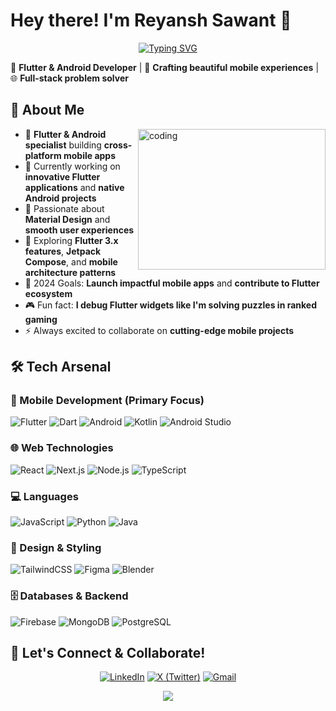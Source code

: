 # Hey there! I'm Reyansh Sawant 👋

<div align="center">
  
[![Typing SVG](https://readme-typing-svg.herokuapp.com?font=Fira+Code&pause=1000&color=36BCF7FF&width=500&lines=Flutter+Developer;Android+App+Developer;Full-Stack+Developer;Mobile-First+Engineer)](https://git.io/typing-svg)

</div>

📱 **Flutter & Android Developer** | 🚀 **Crafting beautiful mobile experiences** | 🌐 **Full-stack problem solver**

## 💫 About Me

<img align="right" width="300" height = "225" src="https://media0.giphy.com/media/v1.Y2lkPTc5MGI3NjExOTc1OHdqejdzdTlwOHA2dnM1dnRkdXl6OHM5a3o5MHdldmx3M3U0YSZlcD12MV9pbnRlcm5hbF9naWZfYnlfaWQmY3Q9Zw/8m7nAJTYvzNUh54HQm/giphy.gif" alt="coding"/>

- 📱 **Flutter & Android specialist** building **cross-platform mobile apps**
- 🔭 Currently working on **innovative Flutter applications** and **native Android projects**
- 🚀 Passionate about **Material Design** and **smooth user experiences**
- 🌱 Exploring **Flutter 3.x features**, **Jetpack Compose**, and **mobile architecture patterns**
- 🎯 2024 Goals: **Launch impactful mobile apps** and **contribute to Flutter ecosystem**
- 🎮 Fun fact: **I debug Flutter widgets like I'm solving puzzles in ranked gaming**
- ⚡ Always excited to collaborate on **cutting-edge mobile projects**

## 🛠️ Tech Arsenal

### 📱 Mobile Development (Primary Focus)
![Flutter](https://img.shields.io/badge/Flutter-02569B?style=for-the-badge&logo=flutter&logoColor=white)
![Dart](https://img.shields.io/badge/Dart-0175C2?style=for-the-badge&logo=dart&logoColor=white)
![Android](https://img.shields.io/badge/Android-3DDC84?style=for-the-badge&logo=android&logoColor=white)
![Kotlin](https://img.shields.io/badge/Kotlin-0095D5?style=for-the-badge&logo=kotlin&logoColor=white)
![Android Studio](https://img.shields.io/badge/Android%20Studio-3DDC84?style=for-the-badge&logo=android-studio&logoColor=white)

### 🌐 Web Technologies
![React](https://img.shields.io/badge/React-20232A?style=for-the-badge&logo=react&logoColor=61DAFB)
![Next.js](https://img.shields.io/badge/Next.js-000000?style=for-the-badge&logo=next.js&logoColor=white)
![Node.js](https://img.shields.io/badge/Node.js-026e00?style=for-the-badge&logo=node.js&logoColor=white)
![TypeScript](https://img.shields.io/badge/TypeScript-007ACC?style=for-the-badge&logo=typescript&logoColor=white)

### 💻 Languages
![JavaScript](https://img.shields.io/badge/JavaScript-F7DF1E?style=for-the-badge&logo=javascript&logoColor=black)
![Python](https://img.shields.io/badge/Python-3776AB?style=for-the-badge&logo=python&logoColor=white)
![Java](https://img.shields.io/badge/Java-007396?style=for-the-badge&logo=openjdk&logoColor=white)

### 🎨 Design & Styling
![TailwindCSS](https://img.shields.io/badge/TailwindCSS-38B2AC?style=for-the-badge&logo=tailwind-css&logoColor=white)
![Figma](https://img.shields.io/badge/Figma-F24E1E?style=for-the-badge&logo=figma&logoColor=white)
![Blender](https://img.shields.io/badge/Blender-F5792A?style=for-the-badge&logo=blender&logoColor=white)

### 🗄️ Databases & Backend
![Firebase](https://img.shields.io/badge/Firebase-FFCA28?style=for-the-badge&logo=firebase&logoColor=black)
![MongoDB](https://img.shields.io/badge/MongoDB-4EA94B?style=for-the-badge&logo=mongodb&logoColor=white)
![PostgreSQL](https://img.shields.io/badge/PostgreSQL-316192?style=for-the-badge&logo=postgresql&logoColor=white)

## 🤝 Let's Connect & Collaborate!

<div align="center">

[![LinkedIn](https://img.shields.io/badge/LinkedIn-0077B5?style=for-the-badge&logo=linkedin&logoColor=white)](https://www.linkedin.com/in/reyansh2k04/)
[![X (Twitter)](https://img.shields.io/badge/X-000000?style=for-the-badge&logo=x&logoColor=white)](https://x.com/The_Ashen_01)
[![Gmail](https://img.shields.io/badge/Gmail-D14836?style=for-the-badge&logo=gmail&logoColor=white)](mailto:sawantreyansh2004@gmail.com)

</div>

<div align="center">
  <img src="https://capsule-render.vercel.app/api?type=waving&color=gradient&height=100&section=footer"/>
</div>
